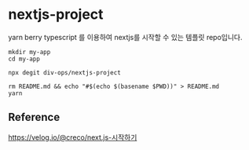# nextjs-project

yarn berry typescript 를 이용하여 nextjs를 시작할 수 있는 템플릿 repo입니다.

```
mkdir my-app
cd my-app

npx degit div-ops/nextjs-project

rm README.md && echo "#$(echo $(basename $PWD))" > README.md
yarn
```

## Reference

https://velog.io/@creco/next.js-시작하기
